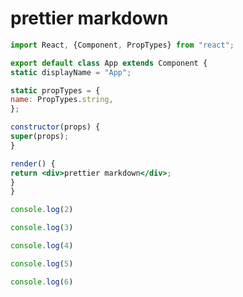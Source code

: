 # prettier markdown

```jsx
import React, {Component, PropTypes} from "react";

export default class App extends Component {
static displayName = "App";

static propTypes = {
name: PropTypes.string,
};

constructor(props) {
super(props);
}

render() {
return <div>prettier markdown</div>;
}
}
```

```jsx
console.log(2)
```

```js
console.log(3)
```

````js
console.log(4)
````

```javascript
console.log(5)
```

````javascript
console.log(6)
````